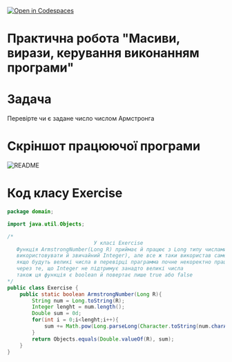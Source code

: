 [![Open in Codespaces](https://classroom.github.com/assets/launch-codespace-f4981d0f882b2a3f0472912d15f9806d57e124e0fc890972558857b51b24a6f9.svg)](https://classroom.github.com/open-in-codespaces?assignment_repo_id=10111273)
# Практична робота "Масиви, вирази, керування виконанням програми"

# Задача

Перевірте чи є задане число числом Армстронга

# Скріншот працюючої програми
![README](images/task.png)


# Код класу Exercise
```java
package domain;

import java.util.Objects;

/*
                            У класі Exercise
   Функція ArmstrongNumber(Long R) приймає й працює з Long типу числами(можна було
   використовувати й звичайний Integer), але все ж таки використав саме Long, бо
   якщо будуть великі числа в перевірці праграмма почне некоректно працювати
   через те, що Integer не підтримує занадто великі числа
   також ця функція є boolean й повертає лише true або false
*/
public class Exercise {
    public static boolean ArmstrongNumber(Long R){
        String num = Long.toString(R);
        Integer lenght = num.length();
        Double sum = 0d;
        for(int i = 0;i<lenght;i++){
            sum += Math.pow(Long.parseLong(Character.toString(num.charAt(i))), lenght);
        }
        return Objects.equals(Double.valueOf(R), sum);
    }
}

```